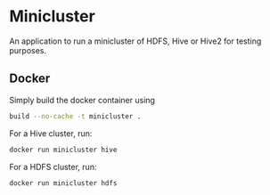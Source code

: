 # Minicluster

An application to run a minicluster of HDFS, Hive or Hive2 for testing purposes.

## Docker

Simply build the docker container using

```bash
build --no-cache -t minicluster .
```

For a Hive cluster, run:

```bash
docker run minicluster hive
```

For a HDFS cluster, run:

```bash
docker run minicluster hdfs
```